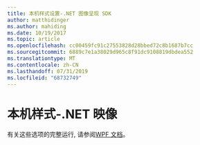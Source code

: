 ```yaml
---
title: 本机样式设置-.NET 图像呈现 SDK
author: matthidinger
ms.author: mahiding
ms.date: 10/19/2017
ms.topic: article
ms.openlocfilehash: cc00459fc91c27553828d28bbed72c8b1687b7cc
ms.sourcegitcommit: 6889c7e1a38029d965c8f91dc9108819dbdea552
ms.translationtype: MT
ms.contentlocale: zh-CN
ms.lasthandoff: 07/31/2019
ms.locfileid: "68732749"
---
```

# <a name="native-styling---net-image"></a>本机样式-.NET 映像

有关这些选项的完整运行, 请参阅[WPF 文档](../net-wpf/getting-started.md)。